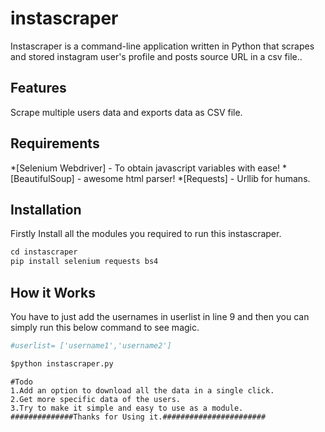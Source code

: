 # instascraper
Instascraper is a command-line application written in Python that scrapes and stored instagram user's profile and posts source URL in a csv file..


## Features
Scrape multiple users data and exports data as CSV file.

## Requirements
*[Selenium Webdriver] - To obtain javascript variables with ease!
*[BeautifulSoup] - awesome html parser!
*[Requests] - Urllib for humans.


## Installation
Firstly Install all the modules you required to run this instascraper.
```python
cd instascraper
pip install selenium requests bs4
```

## How it Works 
You have to just add the usernames in userlist in line 9 and then you can simply run this below command to see magic.
```python
#userlist= ['username1','username2']

$python instascraper.py
```

```
#Todo
1.Add an option to download all the data in a single click.
2.Get more specific data of the users.
3.Try to make it simple and easy to use as a module.
##############Thanks for Using it.#######################
